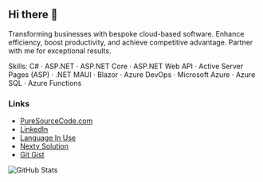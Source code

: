 ## Hi there 👋

Transforming businesses with bespoke cloud-based software. Enhance efficiency, boost productivity, and achieve competitive advantage. Partner with me for exceptional results.

Skills: C# · ASP.NET · ASP.NET Core · ASP.NET Web API · Active Server Pages (ASP) · .NET MAUI · Blazor · Azure DevOps · Microsoft Azure · Azure SQL · Azure Functions

### Links 

- [PureSourceCode.com](https://puresourcecode.com/)
- [LinkedIn](https://www.linkedin.com/in/rossiniuk/)
- [Language In Use](https://languageinuse.com/)
- [Nexty Solution](https://nexty.solutions/)
- [Git Gist](https://gist.github.com/erossini)

![GitHub Stats](https://github-readme-stats.vercel.app/api?username=erossini&show_icons=true)
